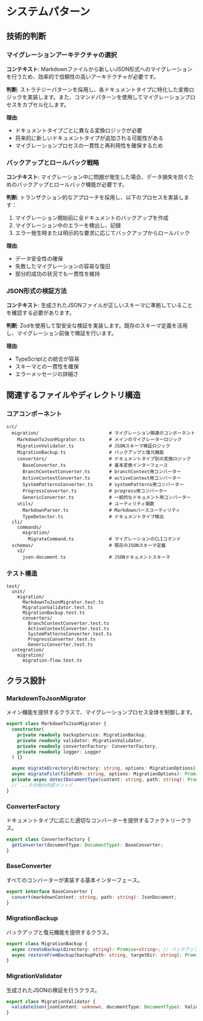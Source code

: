 # システムパターン

## 技術的判断

### マイグレーションアーキテクチャの選択

**コンテキスト**: Markdownファイルから新しいJSON形式へのマイグレーションを行うため、効率的で信頼性の高いアーキテクチャが必要です。

**判断**: ストラテジーパターンを採用し、各ドキュメントタイプに特化した変換ロジックを実装します。また、コマンドパターンを使用してマイグレーションプロセスをカプセル化します。

**理由**: 
- ドキュメントタイプごとに異なる変換ロジックが必要
- 将来的に新しいドキュメントタイプが追加される可能性がある
- マイグレーションプロセスの一貫性と再利用性を確保するため

### バックアップとロールバック戦略

**コンテキスト**: マイグレーション中に問題が発生した場合、データ損失を防ぐためのバックアップとロールバック機能が必要です。

**判断**: トランザクション的なアプローチを採用し、以下のプロセスを実装します：
1. マイグレーション開始前に全ドキュメントのバックアップを作成
2. マイグレーション中のエラーを検出し、記録
3. エラー発生時または明示的な要求に応じてバックアップからロールバック

**理由**:
- データ安全性の確保
- 失敗したマイグレーションの容易な復旧
- 部分的成功の状況でも一貫性を維持

### JSON形式の検証方法

**コンテキスト**: 生成されたJSONファイルが正しいスキーマに準拠していることを確認する必要があります。

**判断**: Zodを使用して型安全な検証を実装します。既存のスキーマ定義を活用し、マイグレーション前後で検証を行います。

**理由**:
- TypeScriptとの統合が容易
- スキーマとの一貫性を確保
- エラーメッセージの詳細さ

## 関連するファイルやディレクトリ構造

### コアコンポーネント

```
src/
  migration/                          # マイグレーション関連のコンポーネント
    MarkdownToJsonMigrator.ts         # メインのマイグレーターロジック
    MigrationValidator.ts             # JSONスキーマ検証ロジック
    MigrationBackup.ts                # バックアップと復元機能
    converters/                       # ドキュメントタイプ別の変換ロジック
      BaseConverter.ts                # 基本変換インターフェース
      BranchContextConverter.ts       # branchContext用コンバーター
      ActiveContextConverter.ts       # activeContext用コンバーター
      SystemPatternsConverter.ts      # systemPatterns用コンバーター
      ProgressConverter.ts            # progress用コンバーター
      GenericConverter.ts             # 一般的なドキュメント用コンバーター
    utils/                            # ユーティリティ関数
      MarkdownParser.ts               # Markdownパースユーティリティ
      TypeDetector.ts                 # ドキュメントタイプ検出
  cli/
    commands/
      migration/
        MigrateCommand.ts             # マイグレーションのCLIコマンド
  schemas/                            # 既存のJSONスキーマ定義
    v2/
      json-document.ts                # JSONドキュメントスキーマ
```

### テスト構造

```
test/
  unit/
    migration/
      MarkdownToJsonMigrator.test.ts
      MigrationValidator.test.ts
      MigrationBackup.test.ts
      converters/
        BranchContextConverter.test.ts
        ActiveContextConverter.test.ts
        SystemPatternsConverter.test.ts
        ProgressConverter.test.ts
        GenericConverter.test.ts
  integration/
    migration/
      migration-flow.test.ts
```

## クラス設計

### MarkdownToJsonMigrator

メイン機能を提供するクラスで、マイグレーションプロセス全体を制御します。

```typescript
export class MarkdownToJsonMigrator {
  constructor(
    private readonly backupService: MigrationBackup,
    private readonly validator: MigrationValidator,
    private readonly converterFactory: ConverterFactory,
    private readonly logger: Logger
  ) {}

  async migrateDirectory(directory: string, options: MigrationOptions): Promise<MigrationResult>;
  async migrateFile(filePath: string, options: MigrationOptions): Promise<MigrationResult>;
  private async detectDocumentType(content: string, path: string): Promise<DocumentType>;
  // ...その他の内部メソッド
}
```

### ConverterFactory

ドキュメントタイプに応じた適切なコンバーターを提供するファクトリークラス。

```typescript
export class ConverterFactory {
  getConverter(documentType: DocumentType): BaseConverter;
}
```

### BaseConverter

すべてのコンバーターが実装する基本インターフェース。

```typescript
export interface BaseConverter {
  convert(markdownContent: string, path: string): JsonDocument;
}
```

### MigrationBackup

バックアップと復元機能を提供するクラス。

```typescript
export class MigrationBackup {
  async createBackup(directory: string): Promise<string>; // バックアップディレクトリのパスを返す
  async restoreFromBackup(backupPath: string, targetDir: string): Promise<boolean>;
}
```

### MigrationValidator

生成されたJSONの検証を行うクラス。

```typescript
export class MigrationValidator {
  validateJson(jsonContent: unknown, documentType: DocumentType): ValidationResult;
}
```